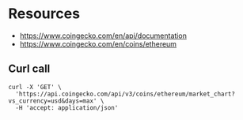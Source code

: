 # Resources

- https://www.coingecko.com/en/api/documentation
- https://www.coingecko.com/en/coins/ethereum

## Curl call

```shell
curl -X 'GET' \
  'https://api.coingecko.com/api/v3/coins/ethereum/market_chart?vs_currency=usd&days=max' \
  -H 'accept: application/json'
```
